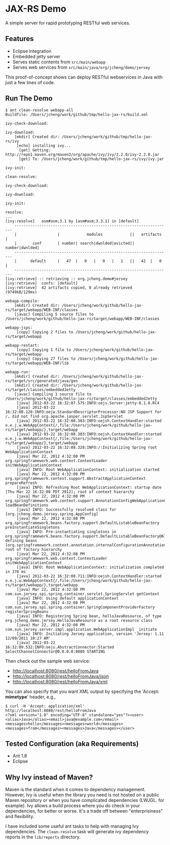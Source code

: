 # JAX-RS Demo

A simple server for rapid prototyping RESTful web services.

## Features

* Eclipse integration
* Embedded jetty server
* Serves static contents from `src/main/webapp`
* Serves web services from `src/main/java/org/jcheng/demo/jersey`

This proof-of-concept shows can deploy RESTful webservices in Java with just a few lines of code.

## Run The Demo

``` 
$ ant clean-resolve webapp-all
Buildfile: /Users/jcheng/work/github/tmp/hello-jax-rs/build.xml

ivy-check-download:

ivy-download:
    [mkdir] Created dir: /Users/jcheng/work/github/tmp/hello-jax-rs/ivy
     [echo] installing ivy...
      [get] Getting: http://repo1.maven.org/maven2/org/apache/ivy/ivy/2.2.0/ivy-2.2.0.jar
      [get] To: /Users/jcheng/work/github/tmp/hello-jax-rs/ivy/ivy.jar

ivy-init:

clean-resolve:

ivy-check-download:

ivy-download:

ivy-init:

resolve:
...
[ivy:resolve] 	asm#asm;3.1 by [asm#asm;3.3.1] in [default]
	---------------------------------------------------------------------
	|                  |            modules            ||   artifacts   |
	|       conf       | number| search|dwnlded|evicted|| number|dwnlded|
	---------------------------------------------------------------------
	|      default     |   47  |   0   |   0   |   1   ||   42  |   0   |
	---------------------------------------------------------------------
[ivy:retrieve] :: retrieving :: org.jcheng.demo#jersey
[ivy:retrieve] 	confs: [default]
[ivy:retrieve] 	42 artifacts copied, 0 already retrieved (9749kB/129ms)

webapp-compile:
    [mkdir] Created dir: /Users/jcheng/work/github/hello-jax-rs/target/webapp/WEB-INF/classes
    [javac] Compiling 5 source files to /Users/jcheng/work/github/hello-jax-rs/target/webapp/WEB-INF/classes

webapp-jsps:
     [copy] Copying 2 files to /Users/jcheng/work/github/hello-jax-rs/target/webapp

webapp-restart:
     [copy] Copying 1 file to /Users/jcheng/work/github/hello-jax-rs/target/webapp
     [copy] Copying 27 files to /Users/jcheng/work/github/hello-jax-rs/target/webapp/WEB-INF/lib

webapp-run:
    [mkdir] Created dir: /Users/jcheng/work/github/hello-jax-rs/target/src/generated/java/gen
    [mkdir] Created dir: /Users/jcheng/work/github/hello-jax-rs/target/classes/embeddedJetty
    [javac] Compiling 1 source file to /Users/jcheng/work/github/hello-jax-rs/target/classes/embeddedJetty
     [java] 2012-03-22 16:32:07.575:INFO:oejs.Server:jetty-8.1.0.RC4
     [java] 2012-03-22 16:32:08.128:INFO:oejw.StandardDescriptorProcessor:NO JSP Support for /, did not find org.apache.jasper.servlet.JspServlet
     [java] 2012-03-22 16:32:08.303:INFO:oejsh.ContextHandler:started o.e.j.w.WebAppContext{/,file:/Users/jcheng/work/github/hello-jax-rs/target/webapp/},target/webapp
     [java] 2012-03-22 16:32:08.303:INFO:oejsh.ContextHandler:started o.e.j.w.WebAppContext{/,file:/Users/jcheng/work/github/hello-jax-rs/target/webapp/},target/webapp
     [java] 2012-03-22 16:32:08.328:INFO:/:Initializing Spring root WebApplicationContext
     [java] Mar 22, 2012 4:32:08 PM org.springframework.web.context.ContextLoader initWebApplicationContext
     [java] INFO: Root WebApplicationContext: initialization started
     [java] Mar 22, 2012 4:32:08 PM org.springframework.context.support.AbstractApplicationContext prepareRefresh
     [java] INFO: Refreshing Root WebApplicationContext: startup date [Thu Mar 22 16:32:08 PDT 2012]; root of context hierarchy
     [java] Mar 22, 2012 4:32:08 PM org.springframework.web.context.support.AnnotationConfigWebApplicationContext loadBeanDefinitions
     [java] INFO: Successfully resolved class for [org.jcheng.demo.jersey.spring.AppConfig]
     [java] Mar 22, 2012 4:32:08 PM org.springframework.beans.factory.support.DefaultListableBeanFactory preInstantiateSingletons
     [java] INFO: Pre-instantiating singletons in org.springframework.beans.factory.support.DefaultListableBeanFactory@67ce85c4: defining beans [org.springframework.context.annotation.internalConfigurationAnnotationProcessor,org.springframework.context.annotation.internalAutowiredAnnotationProcessor,org.springframework.context.annotation.internalRequiredAnnotationProcessor,org.springframework.context.annotation.internalCommonAnnotationProcessor,appConfig,org.springframework.context.annotation.ConfigurationClassPostProcessor$ImportAwareBeanPostProcessor#0,helloJavaResource]; root of factory hierarchy
     [java] Mar 22, 2012 4:32:08 PM org.springframework.web.context.ContextLoader initWebApplicationContext
     [java] INFO: Root WebApplicationContext: initialization completed in 378 ms
     [java] 2012-03-22 16:32:08.711:INFO:oejsh.ContextHandler:started o.e.j.w.WebAppContext{/,file:/Users/jcheng/work/github/hello-jax-rs/target/webapp/},target/webapp
     [java] Mar 22, 2012 4:32:08 PM com.sun.jersey.spi.spring.container.servlet.SpringServlet getContext
     [java] INFO: Using default applicationContext
     [java] Mar 22, 2012 4:32:08 PM com.sun.jersey.spi.spring.container.SpringComponentProviderFactory registerSpringBeans
     [java] INFO: Registering Spring bean, helloJavaResource, of type org.jcheng.demo.jersey.HelloJavaResource as a root resource class
     [java] Mar 22, 2012 4:32:08 PM com.sun.jersey.server.impl.application.WebApplicationImpl _initiate
     [java] INFO: Initiating Jersey application, version 'Jersey: 1.11 12/09/2011 10:27 AM'
     [java] 2012-03-22 16:32:09.532:INFO:oejs.AbstractConnector:Started SelectChannelConnector@0.0.0.0:8080 STARTING
```

Then check out the sample web service:

* <http://localhost:8080/rest/helloFromJava>
* <http://localhost:8080/rest/helloFromJava/json>
* <http://localhost:8080/rest/helloFromJava/xml>

You can also specify that you want XML output by specifying the 'Accept: **mimetype**' header, e.g.,

```
$ curl -H 'Accept: application/xml' http://localhost:8080/rest/helloFromJava
<?xml version="1.0" encoding="UTF-8" standalone="yes"?><user><alias>Java</alias><email>java@example.com</email><messages>hello</messages><messages>world</messages><messages>from</messages><messages>Java</messages></user>
```


## Tested Configuration (aka Requirements)

* Ant 1.8
* Eclipse 

## Why Ivy instead of Maven?

Maven is the standard when it comes to dependency management. However, Ivy is useful when the library you need is not hosted on a public Maven repository or when you have complicated dependencies (LWJGL. for example). Ivy allows a build process where you do check in your dependencies, for better or worse. It's a trade off between "enterprisiness" and flexibility. 

I have included some useful ant tasks to help with managing Ivy dependencies. The `clean-resolve` task will generate ivy dependency reports in the `lib/reports` directory.






